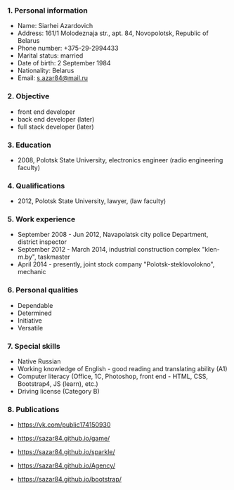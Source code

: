 ### 1. Personal information
* Name: Siarhei Azardovich
* Address: 161/1 Molodeznaja str., apt. 84, Novopolotsk, Republic of Belarus
* Phone number: +375-29-2994433
* Marital status: married
* Date of birth: 2 September 1984
* Nationality: Belarus
* Email:  s.azar84@mail.ru


### 2. Objective
* front end developer
* back end developer (later)
* full stack developer (later)


### 3. Education
* 2008, Polotsk State University, electronics engineer (radio engineering faculty)


### 4. Qualifications 
* 2012, Polotsk State University, lawyer, (law faculty)


### 5. Work experience 
* September 2008 - Jun 2012, Navapolatsk city police Department, district inspector
* September 2012 - March 2014, industrial construction complex "klen-m.by", taskmaster
* April 2014 - presently, joint stock company "Polotsk-steklovolokno", mechanic


### 6. Personal qualities
* Dependable
* Determined
* Initiative
* Versatile


### 7. Special skills
* Native Russian
* Working knowledge of English - good reading and translating ability (A1)
* Computer literacy (Office, 1C, Photoshop, front end - HTML, CSS, Bootstrap4, JS (learn), etc.)
* Driving license (Category B)


### 8. Publications
*  https://vk.com/public174150930


*  https://sazar84.github.io/game/


*  https://sazar84.github.io/sparkle/


*  https://sazar84.github.io/Agency/


*  https://sazar84.github.io/bootstrap/
